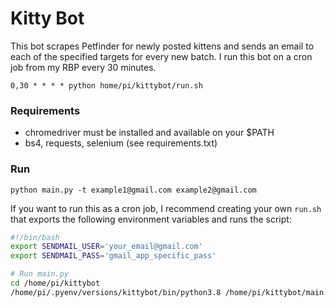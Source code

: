 # Kitty Bot
This bot scrapes Petfinder for newly posted kittens and sends
an email to each of the specified targets for every new batch.
I run this bot on a cron job from my RBP every 30 minutes.

`0,30 * * * * python home/pi/kittybot/run.sh`

### Requirements
- chromedriver must be installed and available on your $PATH
- bs4, requests, selenium (see requirements.txt)

### Run
`python main.py -t example1@gmail.com example2@gmail.com`

If you want to run this as a cron job, I recommend creating
your own `run.sh` that exports the following environment
variables and runs the script:

```bash
#!/bin/bash
export SENDMAIL_USER='your_email@gmail.com'
export SENDMAIL_PASS='gmail_app_specific_pass'

# Run main.py
cd /home/pi/kittybot
/home/pi/.pyenv/versions/kittybot/bin/python3.8 /home/pi/kittybot/main.py
```

